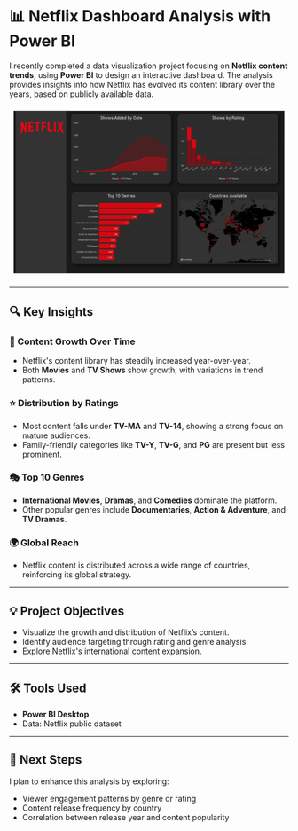 # 📊 Netflix Dashboard Analysis with Power BI

I recently completed a data visualization project focusing on **Netflix content trends**, using **Power BI** to design an interactive dashboard. The analysis provides insights into how Netflix has evolved its content library over the years, based on publicly available data.

![Dashboard Preview](./Dashboard/NetflixDashboard_page-0001.jpg)

---

## 🔍 Key Insights

### 📅 Content Growth Over Time
- Netflix's content library has steadily increased year-over-year.
- Both **Movies** and **TV Shows** show growth, with variations in trend patterns.

### ⭐ Distribution by Ratings
- Most content falls under **TV-MA** and **TV-14**, showing a strong focus on mature audiences.
- Family-friendly categories like **TV-Y**, **TV-G**, and **PG** are present but less prominent.

### 🎭 Top 10 Genres
- **International Movies**, **Dramas**, and **Comedies** dominate the platform.
- Other popular genres include **Documentaries**, **Action & Adventure**, and **TV Dramas**.

### 🌍 Global Reach
- Netflix content is distributed across a wide range of countries, reinforcing its global strategy.

---

## 💡 Project Objectives

- Visualize the growth and distribution of Netflix’s content.
- Identify audience targeting through rating and genre analysis.
- Explore Netflix's international content expansion.

---

## 🛠 Tools Used

- **Power BI Desktop**
- Data: Netflix public dataset

---

## 🚀 Next Steps

I plan to enhance this analysis by exploring:
- Viewer engagement patterns by genre or rating
- Content release frequency by country
- Correlation between release year and content popularity




